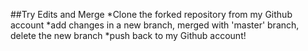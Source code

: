 ##Try Edits and Merge
*Clone the forked repository from my Github account
*add changes in a new branch, merged with 'master' branch, delete the new branch
*push back to my Github account!